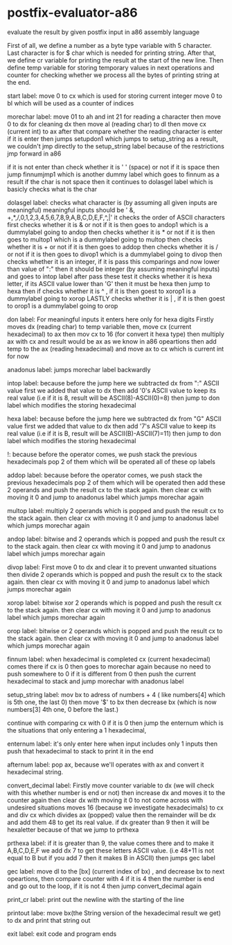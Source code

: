 # postfix-evaluator-a86
evaluate the result by given postfix input in a86 assembly language

First of all,  we define a number as a byte type variable with 5 character. Last character is for $ char which is needed for printing string. 
After that, we define cr variable for printing the result at the start of the new line.
Then define temp variable for storing temporary values in next operations 
and counter for checking whether we process all the bytes of printing string at the end.

start label:
move 0 to cx which is used for storing current integer
move 0 to bl which will be used as a counter of indices

morechar label:
move 01 to ah and int 21 for reading a character
then move 0 to dx for cleaning dx then move al (reading char) to dl
then move cx (current int) to ax
after that compare whether the reading character is enter
if it is enter then jumps setupdon1 which jumps to setup_string as a result, 
we couldn't jmp directly to the setup_string label because of the restrictions jmp forward in a86

if it is not enter than check whether it is ' ' (space) or not
if it is space then jump finnumjmp1 which is another dummy label which goes to finnum as a result
if the char is not space then it continues to dolasgel label which is basicly checks what is the char

dolasgel label:
checks what character is (by assuming all given inputs are meaningful)
meaningful inputs should be ' &, +,*,/,0,1,2,3,4,5,6,7,8,9,A,B,C,D,E,F,^,|'
it checks the order of ASCII characters
first checks whether it is & or not if it is then goes to andop1 which is a dummylabel going to andop
then checks whether it is * or not if it is then goes to multop1 which is a dummylabel going to multop
then checks whether it is + or not if it is then goes to addop
then checks whether it is / or not if it is then goes to divop1 which is a dummylabel going to divop
then checks whether it is an integer, if it is pass this comparings and now lower than value of ":" then it should be integer (by assuming meaningful inputs) and goes to intop label
after pass these test it checks whether it is hexa letter, if its ASCII value lower than 'G' then it must be hexa then jump to hexa
then if checks whether it is ^ , if it is then goest to xorop1 is a dummylabel going to xorop
LASTLY checks whether it is | , if it is then goest to orop1 is a dummylabel going to orop

don label:
For meaningful inputs it enters here only for hexa digits
Firstly moves dx (reading char) to temp variable
then, move cx (current hexadecimal) to ax
then mov cx to 16 (for convert it hexa type)
then multiply ax with cx and result would be ax as we know in a86 opeartions
then add temp to the ax (reading hexadecimal) and move ax to cx which is current int for now

anadonus label:
jumps morechar label backwardly

intop label:
because before the jump here we subtracted dx from ":" ASCII value first we added that value to dx
then add '0's ASCII value to keep its real value (i.e if it is 8, result will be ASCII(8)-ASCII(0)=8)
then jump to don label which modifies the storing hexadecimal

hexa label:
because before the jump here we subtracted dx from "G" ASCII value first we added that value to dx
then add '7's ASCII value to keep its real value (i.e if it is B, result will be ASCII(B)-ASCII(7)=11)
then jump to don label which modifies the storing hexadecimal

!: because before the operator comes, we push stack the previous hexadecimals pop 2 of them which will be operated all of these op labels

addop label:
because before the operator comes, we push stack the previous hexadecimals pop 2 of them which will be operated 
then add these 2 operands and push the result cx to the stack again.
then clear cx with moving it 0 and jump to anadonus label which jumps morechar again

multop label:
multiply 2 operands which is popped and push the result cx to the stack again.
then clear cx with moving it 0 and jump to anadonus label which jumps morechar again

andop label:
bitwise and 2 operands which is popped and push the result cx to the stack again.
then clear cx with moving it 0 and jump to anadonus label which jumps morechar again

divop label:
First move 0 to dx and clear it to prevent unwanted situations
then divide 2 operands which is popped and push the result cx to the stack again.
then clear cx with moving it 0 and jump to anadonus label which jumps morechar again

xorop label:
bitwise xor 2 operands which is popped and push the result cx to the stack again.
then clear cx with moving it 0 and jump to anadonus label which jumps morechar again

orop label:
bitwise or 2 operands which is popped and push the result cx to the stack again.
then clear cx with moving it 0 and jump to anadonus label which jumps morechar again


finnum label:
when hexadecimal is completed cx (current hexadecimal) comes there
if cx is 0 then goes to morechar again because no need to push somewhere to 0
if it is different from 0 then push the current hexadecimal to stack and jump morechar with anadonus label

setup_string label:
mov bx to adress of numbers + 4 ( like numbers[4] which is 5th one, the last 0)
then move '$' to bx then decrease bx (which is now numbers[3] 4th one, 0 before the last.)

continue with comparing cx with 0 if it is 0 then jump the enternum which is the situations that only entering a 1 hexadecimal, 

enternum label:
it's only enter here when input includes only 1 inputs then push that hexadecimal to stack to print it in the end

afternum label:
pop ax, because we'll operates with ax and convert it hexadecimal string.

convert_decimal label:
Firstly move counter variable to dx (we will check with this whether number is end or not)
then increase dx and moves it to the counter again
then clear dx with moving it 0 to not come across with undesired situations
moves 16 (because we investigate hexadecimals) to cx and div cx which divides ax (popped) value 
then the remainder will be dx and add them 48 to get its real value.
if dx greater than 9 then it will be hexaletter because of that we jump to prthexa

prthexa label:
if it is greater than 9, the value comes there and to make it A,B,C,D,E,F we add dx 7 to get these letters ASCII value. (i.e 48+11 is not equal to B but if you add 7 then it makes B in ASCII)
then jumps gec label

gec label:
move dl to the [bx] (current index of bx) , and decrease bx to next opeartions,
then compare counter with 4 if it is 4 then the number is end and go out to the loop, if it is not 4 then jump convert_decimal again


print_cr label:
print out the newline with the starting of the line

printout labe:
move bx(the String version of the hexadecimal result we get) to dx and print that string out

exit label:
exit code and program ends








